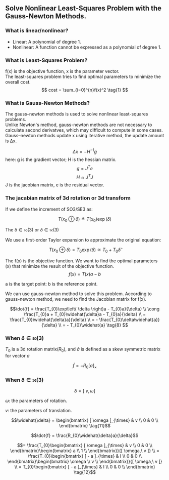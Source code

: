 ## Solve Nonlinear Least-Squares Problem with the Gauss-Newton Methods.  
### What is linear/nonlinear?  
* Linear: A polynomial of degree 1.  
* Nonlinear: A function cannot be expressed as a polynomial of degree 1.

### What is Least-Squares Problem?  
f(x) is the objective function, x is the parameter vector.  
The least-squares problem tries to find optimal parameters to minimize the overall cost. 
$$ 
cost = \sum_{i=0}^{n}f(x)^2 \tag{1}
$$

### What is Gauss-Newton Methods?  
The gauss–newton methods is used to solve nonlinear least-squares problems.  
Unlike Newton's method, gauss-newton methods are not necessary to calculate second derivatves, which may difficult to compute in some cases.  
Gauss–newton methods update x using iterative method, the update amount is Δx. 

$$ 
\Delta x = -H^{-1}g \tag{2}
$$
here: g is the gradient vector; H is the hessian matrix.
$$ 
g = J^Te \tag{3}
$$
$$ 
H \approx J^TJ  \tag{4}
$$
J is the jacobian matrix, e is the residual vector. 


### The jacabian matrix of 3d rotation or 3d transform 

If we define the increment of SO3/SE3 as:

$$T(x_{0}\oplus\delta) \triangleq T(x_{0})\exp( \delta ) \tag{5} $$ 

The $\delta \in \mathfrak{so}(3)$ or $\delta \in \mathfrak{se}(3)$

We use a first-order Taylor expansion to approximate the original equation:  

$$T(x_{0}\oplus\delta) = T_{0}\exp( \delta ) \cong T_{0} + T_{0}\widehat{\delta} \tag{6} $$

The f(x) is the objective function. 
We want to find the optimal parameters (x) that minimize the result of the objective function.
$$f(x) = T(x)a - b \tag{7} $$

a is the target point:
b is the reference point.

We can use gauss-newton method to solve this problem.
According to gauss-newton method, we need to find the Jacobian matrix
for f(x).

$$\dot{f} = \frac{T_{0}\exp\left( \delta \right)a - T_{0}a}{\delta} \\
\cong \frac{T_{0}a + T_{0}\widehat{\delta}a - T_{0}a}{\delta}  \\
= \frac{T_{0}\widehat{\delta}a}{\delta}  \\
= - \frac{T_{0}\delta\widehat{a}}{\delta}  \\
= - T_{0}\widehat{a} \tag{8} 
$$

### When $\delta \in \mathfrak{so}(3)$
$T_0$ is a 3d rotation matrix($R_0$),
and $\widehat{a}$ is defined as a skew symmetric matrix for vector $a$

$$\dot{f} = - R_{0}[ a ]_{\times}  \tag{9}$$

###  When $\delta \in \mathfrak{se}(3)$

$$\delta = [\ v, \omega ] \tag{10}$$

$\omega$: the parameters of rotation.

$v$: the parameters of translation.

$$\widehat{\delta} = \begin{bmatrix}
[ \omega ]_{\times} & v \\
0 & 0 \\
\end{bmatrix} \tag{11}$$

$$\dot{f} = \frac{R_{0}\widehat{\delta}a}{\delta}$$

$$= \frac{T_{0}\begin{bmatrix}
[ \omega ]_{\times} & v \\
0 & 0 \\
\end{bmatrix}\begin{bmatrix}
a \\
1 \\
\end{bmatrix}}{[ \omega,\ v ]} \\
= \frac{T_{0}\begin{bmatrix}
[ - a ]_{\times} & I \\
0 & 0 \\
\end{bmatrix}\begin{bmatrix}
\omega \\
v \\
\end{bmatrix}}{[ \omega,\ v ]} \\
= T_{0}\begin{bmatrix}
[ - a ]_{\times} & I \\
0 & 0 \\
\end{bmatrix} \tag{12}$$

